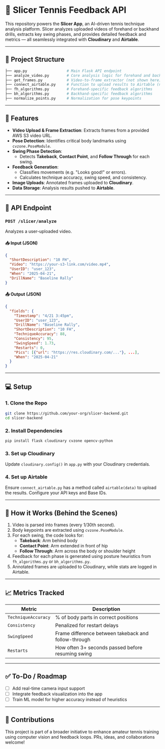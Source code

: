 # 🎾 Slicer Tennis Feedback API

This repository powers the **Slicer App**, an AI-driven tennis technique analysis platform. Slicer analyzes uploaded videos of forehand or backhand drills, extracts key swing phases, and provides detailed feedback and metrics — all seamlessly integrated with **Cloudinary** and **Airtable**.

---

## 📂 Project Structure

```bash
├── app.py                  # Main Flask API endpoint
├── analyze_video.py        # Core analysis logic for forehand and backhand
├── get_frames.py           # Video-to-frame extractor (not shown here)
├── connect_airtable.py     # Function to upload results to Airtable (not shown here)
├── fh_algorithms.py        # Forehand-specific feedback algorithms
├── bh_algorithms.py        # Backhand-specific feedback algorithms
├── normalize_points.py     # Normalization for pose keypoints
```

---

## 🔧 Features

- **Video Upload & Frame Extraction**: Extracts frames from a provided AWS S3 video URL.
- **Pose Detection**: Identifies critical body landmarks using `cvzone.PoseModule`.
- **Swing Phase Detection**:
  - Detects **Takeback**, **Contact Point**, and **Follow Through** for each swing.
- **Feedback Generation**:
  - Classifies movements (e.g. "Looks good!" or errors).
  - Calculates technique accuracy, swing speed, and consistency.
- **Image Uploads**: Annotated frames uploaded to **Cloudinary**.
- **Data Storage**: Analysis results pushed to **Airtable**.

---

## 🔌 API Endpoint

### `POST /slicer/analyze`

Analyzes a user-uploaded video.

#### 📥 Input (JSON)
```json
{
  "ShortDescription": "10 FH",
  "Video": "https://your-s3-link.com/video.mp4",
  "UserID": "user_123",
  "When": "2025-04-21",
  "DrillName": "Baseline Rally"
}
```

#### 📤 Output (JSON)
```json
{
  "fields": {
    "Timestamp": "4/21 3:45pm",
    "UserID": "user_123",
    "DrillName": "Baseline Rally",
    "ShortDescription": "10 FH",
    "TechniqueAccuracy": 88,
    "Consistency": 95,
    "SwingSpeed": 1.73,
    "Restarts": 0,
    "Pics": [{"url": "https://res.cloudinary.com/..."}, ...],
    "When": "2025-04-21"
  }
}
```

---

## 💻 Setup

### 1. Clone the Repo
```bash
git clone https://github.com/your-org/slicer-backend.git
cd slicer-backend
```

### 2. Install Dependencies
```bash
pip install flask cloudinary cvzone opencv-python
```

### 3. Set up Cloudinary
Update `cloudinary.config()` in `app.py` with your Cloudinary credentials.

### 4. Set up Airtable
Ensure `connect_airtable.py` has a method called `airtable(data)` to upload the results. Configure your API keys and Base IDs.

---

## 🧠 How it Works (Behind the Scenes)

1. Video is parsed into frames (every 1/30th second).
2. Body keypoints are extracted using `cvzone.PoseModule`.
3. For each swing, the code looks for:
   - **Takeback**: Arm behind body
   - **Contact Point**: Arm extended in front of hip
   - **Follow Through**: Arm across the body or shoulder height
4. Feedback for each phase is generated using posture heuristics from `fh_algorithms.py` or `bh_algorithms.py`.
5. Annotated frames are uploaded to Cloudinary, while stats are logged in Airtable.

---

## 📈 Metrics Tracked

| Metric             | Description |
|--------------------|-------------|
| `TechniqueAccuracy` | % of body parts in correct positions |
| `Consistency`       | Penalized for restart delays |
| `SwingSpeed`        | Frame difference between takeback and follow-through |
| `Restarts`          | How often 3+ seconds passed before resuming swing |

---

## ✅ To-Do / Roadmap

- [ ] Add real-time camera input support
- [ ] Integrate feedback visualization into the app
- [ ] Train ML model for higher accuracy instead of heuristics

---

## 🤝 Contributions

This project is part of a broader initiative to enhance amateur tennis training using computer vision and feedback loops. PRs, ideas, and collaborations welcome!
